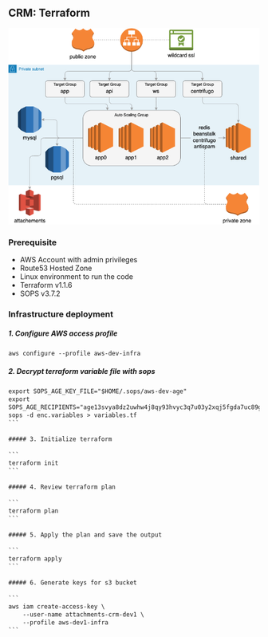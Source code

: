 CRM: Terraform
-------------------------------------------

![](../../docs/imgs/infrastructure.png)


### Prerequisite ###

* AWS Account with admin privileges
* Route53 Hosted Zone
* Linux environment to run the code
* Terraform v1.1.6
* SOPS v3.7.2

### Infrastructure deployment

##### 1. Configure AWS access profile
```
aws configure --profile aws-dev-infra
```

##### 2. Decrypt terraform variable file with sops

````
export SOPS_AGE_KEY_FILE="$HOME/.sops/aws-dev-age"
export SOPS_AGE_RECIPIENTS="age13svya8dz2uwhw4j8qy93hvyc3q7u03y2xqj5fgda7uc89gmsvcqqh62nf0"
sops -d enc.variables > variables.tf
```

##### 3. Initialize terraform

```
terraform init
```

##### 4. Review terraform plan

```
terraform plan
```

##### 5. Apply the plan and save the output

```
terraform apply
```

##### 6. Generate keys for s3 bucket

```
aws iam create-access-key \
    --user-name attachments-crm-dev1 \
    --profile aws-dev1-infra
```
